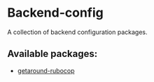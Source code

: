 # Backend-config

A collection of backend configuration packages.

## Available packages:

- [getaround-rubocop](getaround-rubocop)
